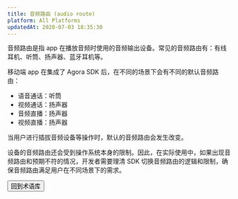 ```yaml
---
title: 音频路由 (audio route)
platform: All Platforms
updatedAt: 2020-07-03 18:35:30
---
```

音频路由是指 app 在播放音频时使用的音频输出设备。常见的音频路由有：有线耳机、听筒、扬声器、蓝牙耳机等。

移动端 app 在集成了 Agora SDK 后，在不同的场景下会有不同的默认音频路由：

- 语音通话：听筒
- 视频通话：扬声器
- 音频直播：扬声器
- 视频直播：扬声器

当用户进行插拔音频设备等操作时，默认的音频路由会发生改变。

设备的音频路由还会受到操作系统本身的限制。因此，在实际使用中，如果出现音频路由和预期不符的情况，开发者需要理清 SDK 切换音频路由的逻辑和限制，确保音频路由满足用户在不同场景下的需求。

<a href="./terms"><button>回到术语库</button></a>